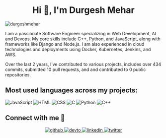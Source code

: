 <h1 align="center">Hi 👋, I'm Durgesh Mehar</h1>
<p align="left"> <img src="https://komarev.com/ghpvc/?username=durgeshmehar&label=Profile%20views&color=0e75b6&style=flat" alt="durgeshmehar" /> </p>

I am a passionate Software Engineer specializing in Web Development, AI and Devops. My core skills include C++, Python, and JavaScript, along with frameworks like Django and Node.js. I am also experienced in cloud technologies and deployments using Docker, Kubernetes, Jenkins, and AWS.

Over the last 2 years, I’ve contributed to various projects, includes over 434 commits, submitted 10 pull requests, and and contributed to 0 public repositories.


## Most used languages across my projects:

![JavaScript](https://img.shields.io/static/v1?style=flat-square&label=%E2%A0%80&color=555&labelColor=%23f1e05a&message=JavaScript%EF%B8%B150.9%25)
![HTML](https://img.shields.io/static/v1?style=flat-square&label=%E2%A0%80&color=555&labelColor=%23e34c26&message=HTML%EF%B8%B116%25)
![CSS](https://img.shields.io/static/v1?style=flat-square&label=%E2%A0%80&color=555&labelColor=%23563d7c&message=CSS%EF%B8%B113.1%25)
![C](https://img.shields.io/static/v1?style=flat-square&label=%E2%A0%80&color=555&labelColor=%23555555&message=C%EF%B8%B16.9%25)
![Python](https://img.shields.io/static/v1?style=flat-square&label=%E2%A0%80&color=555&labelColor=%233572A5&message=Python%EF%B8%B16.7%25)
![C++](https://img.shields.io/static/v1?style=flat-square&label=%E2%A0%80&color=555&labelColor=%23f34b7d&message=C%2B%2B%EF%B8%B16.2%25)


## Connect with me 📩

<div align="center">
<a href="https://github.com/durgeshmehar?tab=repositories" target="_blank">
<img src=https://img.shields.io/badge/github-%2324292e.svg?&style=for-the-badge&logo=github&logoColor=white alt=github style="margin-bottom: 5px;" />
</a>
<a href="http://durgeshmehar.vercel.app/" target="_blank">
<img src=https://img.shields.io/badge/Portfolio-8A2BE2?&style=for-the-badge&logo=medium&logoColor=white alt=devto style="margin-bottom: 5px;" />
</a>
<a href="https://www.linkedin.com/in/durgeshmehar/" target="_blank">
<img src=https://img.shields.io/badge/linkedin-%231E77B5.svg?&style=for-the-badge&logo=linkedin&logoColor=white alt=linkedin style="margin-bottom: 5px;" />
</a>
<a href="https://x.com/Durgeshmehar77" target="_blank">
<img src=https://img.shields.io/badge/twitter-%2300acee.svg?&style=for-the-badge&logo=twitter&logoColor=white alt=twitter style="margin-bottom: 5px;" />
</a>


</div>
